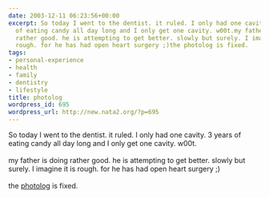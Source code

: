 ```yaml
---
date: 2003-12-11 06:23:56+00:00
excerpt: So today I went to the dentist. it ruled. I only had one cavity. 3 years
  of eating candy all day long and I only get one cavity. w00t.my father is doing
  rather good. he is attempting to get better. slowly but surely. I imagine it is
  rough. for he has had open heart surgery ;)the photolog is fixed.
tags:
- personal-experience
- health
- family
- dentistry
- lifestyle
title: photolog
wordpress_id: 695
wordpress_url: http://new.nata2.org/?p=695
---
```


So today I went to the dentist. it ruled. I only had one cavity. 3 years of eating candy all day long and I only get one cavity. w00t.<br/><br/>my father is doing rather good. he is attempting to get better. slowly but surely. I imagine it is rough. for he has had open heart surgery ;)<br/><br/>the <a href="photolog.php">photolog</a> is fixed.